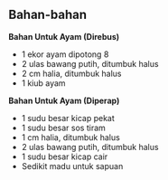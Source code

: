 ## Bahan-bahan

**Bahan Untuk Ayam (Direbus)**

* 1 ekor ayam dipotong 8
* 2 ulas bawang putih, ditumbuk halus
* 2 cm halia, ditumbuk halus
* 1 kiub ayam

**Bahan Untuk Ayam (Diperap)**

* 1 sudu besar kicap pekat
* 1 sudu besar sos tiram
* 1 cm halia, ditumbuk halus
* 2 ulas bawang putih, ditumbuk halus
* 1 sudu besar kicap cair
* Sedikit madu untuk sapuan
